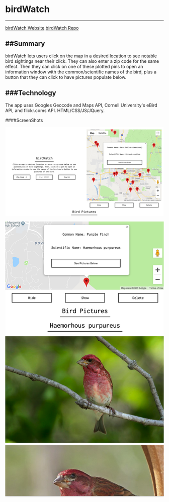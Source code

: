 # birdWatch
------------

[birdWatch Website](https://philliprousu.github.io/birdWatch/)
[birdWatch Repo](https://github.com/philliprousu/birdWatch)

##Summary
------------

birdWatch lets users click on the map in a desired location to see notable bird sightings near their click. They can also enter a zip code for the same effect. Then they can click on one of these plotted pins to open an information window with the common/scientific names of the bird, plus a button that they can click to have pictures populate below. 

###Technology
------------
The app uses Googles Geocode and Maps API, Cornell University's eBird API, and flickr.coms API. HTML/CSS/JS/JQuery. 

####ScreenShots

![Desktop View](./desktop.png)

![Mobile View](./mobile.png)
